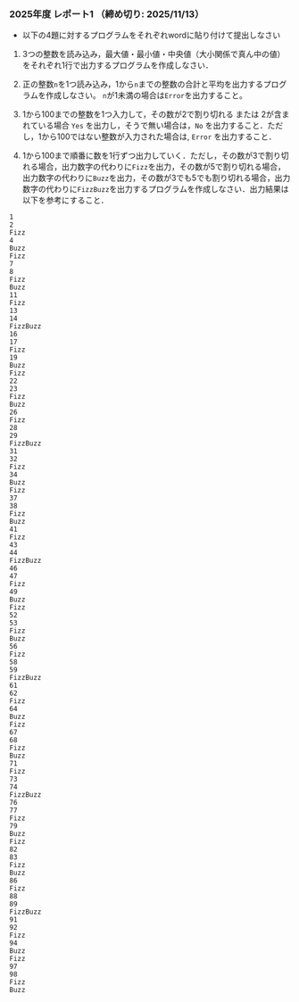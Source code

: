 ### 2025年度 レポート1 （締め切り: 2025/11/13）

- 以下の4題に対するプログラムをそれぞれwordに貼り付けて提出しなさい
  
1. 3つの整数を読み込み，最大値・最小値・中央値（大小関係で真ん中の値）をそれぞれ1行で出力するプログラムを作成しなさい．

2. 正の整数``n``を1つ読み込み，1から``n``までの整数の合計と平均を出力するプログラムを作成しなさい。 ``n``が1未満の場合は``Error``を出力すること。

3. 1から100までの整数を1つ入力して，その数が2で割り切れる または 2が含まれている場合 ``Yes`` を出力し，そうで無い場合は，``No`` を出力すること．ただし，1から100ではない整数が入力された場合は, ``Error`` を出力すること．

4. 1から100まで順番に数を1行ずつ出力していく．ただし，その数が3で割り切れる場合，出力数字の代わりに``Fizz``を出力，その数が5で割り切れる場合，出力数字の代わりに``Buzz``を出力，その数が3でも5でも割り切れる場合，出力数字の代わりに``FizzBuzz``を出力するプログラムを作成しなさい．出力結果は以下を参考にすること．

```
1
2
Fizz
4
Buzz
Fizz
7
8
Fizz
Buzz
11
Fizz
13
14
FizzBuzz
16
17
Fizz
19
Buzz
Fizz
22
23
Fizz
Buzz
26
Fizz
28
29
FizzBuzz
31
32
Fizz
34
Buzz
Fizz
37
38
Fizz
Buzz
41
Fizz
43
44
FizzBuzz
46
47
Fizz
49
Buzz
Fizz
52
53
Fizz
Buzz
56
Fizz
58
59
FizzBuzz
61
62
Fizz
64
Buzz
Fizz
67
68
Fizz
Buzz
71
Fizz
73
74
FizzBuzz
76
77
Fizz
79
Buzz
Fizz
82
83
Fizz
Buzz
86
Fizz
88
89
FizzBuzz
91
92
Fizz
94
Buzz
Fizz
97
98
Fizz
Buzz
```
